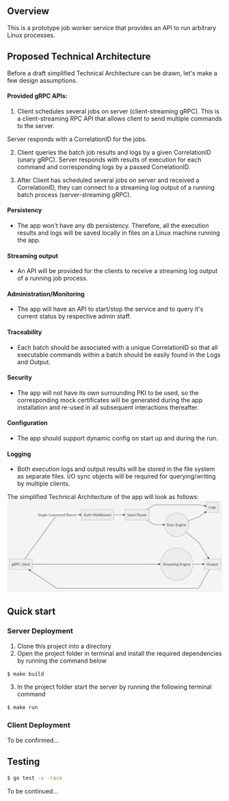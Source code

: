 ## Overview

This is a prototype job worker service that provides an API to run arbitrary
Linux processes.

## Proposed Technical Architecture

Before a draft simplified Technical Architecture can be drawn, let's make a few design assumptions.

#### Provided gRPC APIs:

1. Client schedules several jobs on server (client-streaming gRPC).
This is a client-streaming RPC API that allows client to send multiple commands to the server.

Server responds with a CorrelationID for the jobs.

2. Client queries the batch job results and logs by a given CorrelationID (unary gRPC).
Server responds with results of execution for each command and corresponding logs by a passed CorrelationID.

3. After Client has scheduled several jobs on server and received a CorrelationID, they can connect to a streaming log output of a running batch process (server-streaming gRPC).

#### Persistency
- The app won't have any db persistency. Therefore, all the execution results and logs will be saved locally in files on a Linux machine running the app.

#### Streaming output
- An API will be provided for the clients to receive a streaming log output of a running job process. 

#### Administration/Monitoring
- The app will have an API to start/stop the service and to query it's current status by respective admin staff.

#### Traceability
- Each batch should be associated with a unique CorrelationID so that all executable commands within a batch should be easily found in the Logs and Output.

#### Security
- The app will not have its own surrounding PKI to be used, so the corresponding mock certificates will be generated during the app installation and re-used in all subsequent interactions thereafter.

#### Configuration
- The app should support dynamic config on start up and during the run.

#### Logging
- Both execution logs and output results will be stored in the file system as separate files. I/O sync objects will be required for querying/writing by multiple clients.

The simplified Technical Architecture of the app will look as follows:
![Architecture image](/proposed_arch.jpg)

## Quick start

### Server Deployment

1. Clone this project into a directory
2. Open the project folder in terminal and install the required dependencies by running the command below
```sh
$ make build
```
3. In the project folder start the server by running the following terminal command
```sh
$ make run
```

### Client Deployment
To be confirmed...

## Testing
```sh
$ go test -v -race
```
To be continued...
